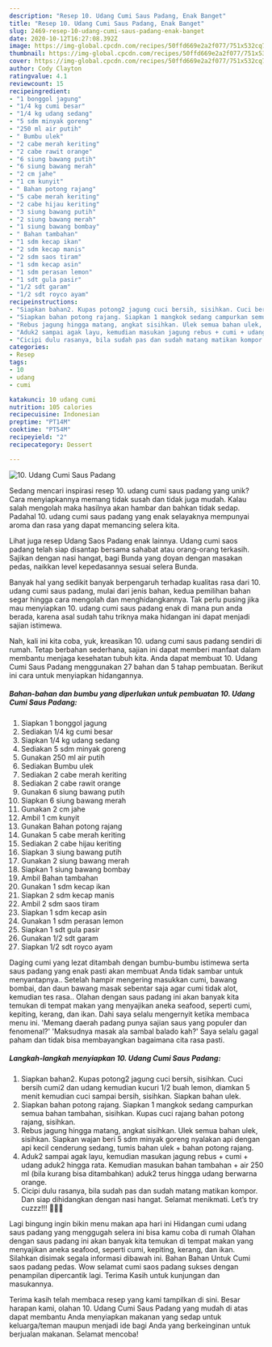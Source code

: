 ```yaml
---
description: "Resep 10. Udang Cumi Saus Padang, Enak Banget"
title: "Resep 10. Udang Cumi Saus Padang, Enak Banget"
slug: 2469-resep-10-udang-cumi-saus-padang-enak-banget
date: 2020-10-12T16:27:08.392Z
image: https://img-global.cpcdn.com/recipes/50ffd669e2a2f077/751x532cq70/10-udang-cumi-saus-padang-foto-resep-utama.jpg
thumbnail: https://img-global.cpcdn.com/recipes/50ffd669e2a2f077/751x532cq70/10-udang-cumi-saus-padang-foto-resep-utama.jpg
cover: https://img-global.cpcdn.com/recipes/50ffd669e2a2f077/751x532cq70/10-udang-cumi-saus-padang-foto-resep-utama.jpg
author: Cody Clayton
ratingvalue: 4.1
reviewcount: 15
recipeingredient:
- "1 bonggol jagung"
- "1/4 kg cumi besar"
- "1/4 kg udang sedang"
- "5 sdm minyak goreng"
- "250 ml air putih"
- " Bumbu ulek"
- "2 cabe merah keriting"
- "2 cabe rawit orange"
- "6 siung bawang putih"
- "6 siung bawang merah"
- "2 cm jahe"
- "1 cm kunyit"
- " Bahan potong rajang"
- "5 cabe merah keriting"
- "2 cabe hijau keriting"
- "3 siung bawang putih"
- "2 siung bawang merah"
- "1 siung bawang bombay"
- " Bahan tambahan"
- "1 sdm kecap ikan"
- "2 sdm kecap manis"
- "2 sdm saos tiram"
- "1 sdm kecap asin"
- "1 sdm perasan lemon"
- "1 sdt gula pasir"
- "1/2 sdt garam"
- "1/2 sdt royco ayam"
recipeinstructions:
- "Siapkan bahan2. Kupas potong2 jagung cuci bersih, sisihkan. Cuci bersih cumi2 dan udang kemudian kucuri 1/2 buah lemon, diamkan 5 menit kemudian cuci sampai bersih, sisihkan. Siapkan bahan ulek."
- "Siapkan bahan potong rajang. Siapkan 1 mangkok sedang campurkan semua bahan tambahan, sisihkan. Kupas cuci rajang bahan potong rajang, sisihkan."
- "Rebus jagung hingga matang, angkat sisihkan. Ulek semua bahan ulek, sisihkan. Siapkan wajan beri 5 sdm minyak goreng nyalakan api dengan api kecil cenderung sedang, tumis bahan ulek + bahan potong rajang."
- "Aduk2 sampai agak layu, kemudian masukan jagung rebus + cumi + udang aduk2 hingga rata. Kemudian masukan bahan tambahan + air 250 ml (bila kurang bisa ditambahkan) aduk2 terus hingga udang berwarna orange."
- "Cicipi dulu rasanya, bila sudah pas dan sudah matang matikan kompor. Dan siap dihidangkan dengan nasi hangat. Selamat menikmati. Let’s try cuzzz!!! 👩🏻‍🍳"
categories:
- Resep
tags:
- 10
- udang
- cumi

katakunci: 10 udang cumi 
nutrition: 105 calories
recipecuisine: Indonesian
preptime: "PT14M"
cooktime: "PT54M"
recipeyield: "2"
recipecategory: Dessert

---
```



![10. Udang Cumi Saus Padang](https://img-global.cpcdn.com/recipes/50ffd669e2a2f077/751x532cq70/10-udang-cumi-saus-padang-foto-resep-utama.jpg)

Sedang mencari inspirasi resep 10. udang cumi saus padang yang unik? Cara menyiapkannya memang tidak susah dan tidak juga mudah. Kalau salah mengolah maka hasilnya akan hambar dan bahkan tidak sedap. Padahal 10. udang cumi saus padang yang enak selayaknya mempunyai aroma dan rasa yang dapat memancing selera kita.

Lihat juga resep Udang Saos Padang enak lainnya. Udang cumi saos padang telah siap disantap bersama sahabat atau orang-orang terkasih. Sajikan dengan nasi hangat, bagi Bunda yang doyan dengan masakan pedas, naikkan level kepedasannya sesuai selera Bunda.

Banyak hal yang sedikit banyak berpengaruh terhadap kualitas rasa dari 10. udang cumi saus padang, mulai dari jenis bahan, kedua pemilihan bahan segar hingga cara mengolah dan menghidangkannya. Tak perlu pusing jika mau menyiapkan 10. udang cumi saus padang enak di mana pun anda berada, karena asal sudah tahu triknya maka hidangan ini dapat menjadi sajian istimewa.


Nah, kali ini kita coba, yuk, kreasikan 10. udang cumi saus padang sendiri di rumah. Tetap berbahan sederhana, sajian ini dapat memberi manfaat dalam membantu menjaga kesehatan tubuh kita. Anda dapat membuat 10. Udang Cumi Saus Padang menggunakan 27 bahan dan 5 tahap pembuatan. Berikut ini cara untuk menyiapkan hidangannya.

<!--inarticleads1-->

##### Bahan-bahan dan bumbu yang diperlukan untuk pembuatan 10. Udang Cumi Saus Padang:

1. Siapkan 1 bonggol jagung
1. Sediakan 1/4 kg cumi besar
1. Siapkan 1/4 kg udang sedang
1. Sediakan 5 sdm minyak goreng
1. Gunakan 250 ml air putih
1. Sediakan  Bumbu ulek
1. Sediakan 2 cabe merah keriting
1. Sediakan 2 cabe rawit orange
1. Gunakan 6 siung bawang putih
1. Siapkan 6 siung bawang merah
1. Gunakan 2 cm jahe
1. Ambil 1 cm kunyit
1. Gunakan  Bahan potong rajang
1. Gunakan 5 cabe merah keriting
1. Sediakan 2 cabe hijau keriting
1. Siapkan 3 siung bawang putih
1. Gunakan 2 siung bawang merah
1. Siapkan 1 siung bawang bombay
1. Ambil  Bahan tambahan
1. Gunakan 1 sdm kecap ikan
1. Siapkan 2 sdm kecap manis
1. Ambil 2 sdm saos tiram
1. Siapkan 1 sdm kecap asin
1. Gunakan 1 sdm perasan lemon
1. Siapkan 1 sdt gula pasir
1. Gunakan 1/2 sdt garam
1. Siapkan 1/2 sdt royco ayam


Daging cumi yang lezat ditambah dengan bumbu-bumbu istimewa serta saus padang yang enak pasti akan membuat Anda tidak sambar untuk menyantapnya.. Setelah hampir mengering masukkan cumi, bawang bombai, dan daun bawang masak sebentar saja agar cumi tidak alot, kemudian tes rasa.. Olahan dengan saus padang ini akan banyak kita temukan di tempat makan yang menyajikan aneka seafood, seperti cumi, kepiting, kerang, dan ikan. Dahi saya selalu mengernyit ketika membaca menu ini. &#39;Memang daerah padang punya sajian saus yang populer dan fenomenal?&#39; &#39;Maksudnya masak ala sambal balado kah?&#39; Saya selalu gagal paham dan tidak bisa membayangkan bagaimana cita rasa pasti. 

<!--inarticleads2-->

##### Langkah-langkah menyiapkan 10. Udang Cumi Saus Padang:

1. Siapkan bahan2. Kupas potong2 jagung cuci bersih, sisihkan. Cuci bersih cumi2 dan udang kemudian kucuri 1/2 buah lemon, diamkan 5 menit kemudian cuci sampai bersih, sisihkan. Siapkan bahan ulek.
1. Siapkan bahan potong rajang. Siapkan 1 mangkok sedang campurkan semua bahan tambahan, sisihkan. Kupas cuci rajang bahan potong rajang, sisihkan.
1. Rebus jagung hingga matang, angkat sisihkan. Ulek semua bahan ulek, sisihkan. Siapkan wajan beri 5 sdm minyak goreng nyalakan api dengan api kecil cenderung sedang, tumis bahan ulek + bahan potong rajang.
1. Aduk2 sampai agak layu, kemudian masukan jagung rebus + cumi + udang aduk2 hingga rata. Kemudian masukan bahan tambahan + air 250 ml (bila kurang bisa ditambahkan) aduk2 terus hingga udang berwarna orange.
1. Cicipi dulu rasanya, bila sudah pas dan sudah matang matikan kompor. Dan siap dihidangkan dengan nasi hangat. Selamat menikmati. Let’s try cuzzz!!! 👩🏻‍🍳


Lagi bingung ingin bikin menu makan apa hari ini Hidangan cumi udang saus padang yang menggugah selera ini bisa kamu coba di rumah Olahan dengan saus padang ini akan banyak kita temukan di tempat makan yang menyajikan aneka seafood, seperti cumi, kepiting, kerang, dan ikan. Silahkan disimak segala informasi dibawah ini. Bahan Bahan Untuk Cumi saos padang pedas. Wow selamat cumi saos padang sukses dengan penampilan dipercantik lagi. Terima Kasih untuk kunjungan dan masukannya. 

Terima kasih telah membaca resep yang kami tampilkan di sini. Besar harapan kami, olahan 10. Udang Cumi Saus Padang yang mudah di atas dapat membantu Anda menyiapkan makanan yang sedap untuk keluarga/teman maupun menjadi ide bagi Anda yang berkeinginan untuk berjualan makanan. Selamat mencoba!
